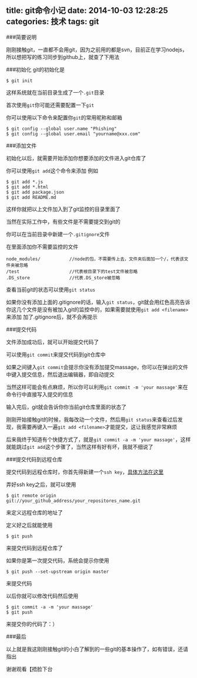 title: git命令小记
date: 2014-10-03 12:28:25
categories: 技术
tags: git
---

###简要说明

刚刚接触git，一直都不会用git，因为之前用的都是svn，目前正在学习nodejs，所以想把写的练习同步到github上，就查了下用法

###初始化
git的初始化是
```
$ git init
```
这样系统就在当前目录生成了一个``.git``目录

首次使用``git``你可能还需要配置一下``git``

你可以使用以下命令来配置你``git``的常用昵称和邮箱
```
$ git config --global user.name "Phishing"
$ git config --global user.email "yourname@xxx.com"
```

###添加文件

初始化以后，就需要开始添加你想要添加的文件进入git仓库了

你可以使用``git add``这个命令来添加
例如
```
$ git add *.js
$ git add *.html
$ git add package.json
$ git add README.md
```

这样你就把以上文件加入到了git监控的目录里面了

当然在实际工作中，有些文件是不需要提交到git的

你可以在当前目录中新建一个``.gitignore``文件

在里面添加你不需要监控的文件
```
node_modules/           //node的包，不需要传上去，文件夹后面加一个/，代表该文件夹被忽略
/test					//代表根目录下的test文件被忽略
.DS_store 				//代表.DS_store被忽略
```
查看当前git的状态可以使用``git status``

如果你没有添加上面的.gitignore的话，输入``git status``，git就会用红色高亮告诉你这几个文件是没有被加入git的监控中的，如果需要就使用``git add <filename>``来添加
加了.gitignore后，就不会再提示

###提交代码

文件添加成功后，就可以开始提交代码了

可以使用``git commit``来提交代码到git仓库中

如果之间键入``git commit``会提示你没有添加提交massage，你可以在弹出的文件中键入提交信息，然后退出编辑器，即自动提交

当然这样可能会有点麻烦，所以你可以利用``git commit -m 'your massage'``来在命令行中直接写入提交的信息

输入完后，git就会告诉你你当前git仓库里面的状态了

刚刚开始接触git的时候，我每改动一个文件，然后用``git status``来查看过后发现，我需要再键入一遍``git add <filename>``才能提交，这让我感觉非常麻烦

后来我终于知道有个快捷方式了，就是``git commit -a -m 'your massage'``，这样就能跳过``git add``这个步骤了，当然这样有好有坏，我就不细说了

###提交代码到远程仓库

提交代码到远程仓库时，你首先得新建一个``ssh key``，[具体方法在这里](https://help.github.com/articles/generating-ssh-keys/)

弄好ssh key之后，就可以使用

```
$ git remote origin git://your_github_address/your_repositores_name.git
```

来定义远程仓库的地址了

定义好之后就能使用
```
$ git push
```
来提交代码到远程仓库了

如果你是第一次提交代码，系统会提示你使用
```
$ git push --set-upstream origin master
```
来提交代码

以后你就可以修改代码然后使用
```
$ git commit -a -m 'your massage'
$ git push
```
来提交你的代码了：）

###最后

以上就是我这刚刚接触git的小白了解到的一些git的基本操作了，如有错误，还请指出

谢谢观看【捂脸下台






